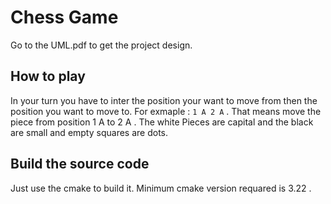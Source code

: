 # Chess Game
Go to the UML.pdf to get the project design.

## How to play
In your turn you have to inter the position your want to move from then the position you want to move to. For exmaple : `1 A 2 A` . That means move the piece from position 1 A to 2 A . The white Pieces are capital and the black are small and empty squares are dots.

## Build the source code
Just use the cmake to build it. Minimum cmake version requared is 3.22 .  